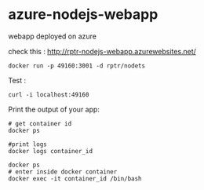 # azure-nodejs-webapp

webapp deployed on azure

check this : http://rptr-nodejs-webapp.azurewebsites.net/

```
docker run -p 49160:3001 -d rptr/nodets
```
Test :

```
curl -i localhost:49160 
```


Print the output of your app:

```
# get container id
docker ps

#print logs
docker logs container_id 

docker ps
# enter inside docker container
docker exec -it container_id /bin/bash
```
